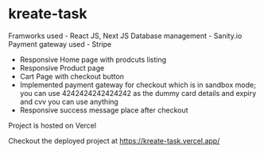 # kreate-task

Framworks used - React JS, Next JS
Database management - Sanity.io
Payment gateway used - Stripe


- Responsive Home page with prodcuts listing
- Responsive Product page
- Cart Page with checkout button
- Implemented payment gateway for checkout which is in sandbox mode; you can use 4242424242424242 as the dummy card details and expiry and cvv you can use anything
- Responsive success message place after checkout

Project is hosted on Vercel

Checkout the deployed project at https://kreate-task.vercel.app/
